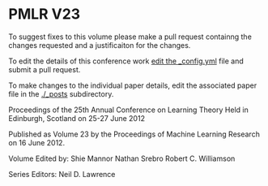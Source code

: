 # PMLR V23

To suggest fixes to this volume please make a pull request containng the changes requested and a justificaiton for the changes.

To edit the details of this conference work [edit the _config.yml](./_config.yml) file and submit a pull request.

To make changes to the individual paper details, edit the associated paper file in the [./_posts](./_posts) subdirectory.

Proceedings of the 25th Annual Conference on Learning Theory
  Held in Edinburgh, Scotland on 25-27 June 2012

Published as Volume 23 by the Proceedings of Machine Learning Research on 16 June 2012.

Volume Edited by:
  Shie Mannor
  Nathan Srebro
  Robert C. Williamson

Series Editors:
  Neil D. Lawrence
